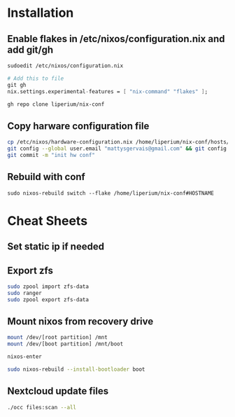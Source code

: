 # Installation

## Enable flakes in /etc/nixos/configuration.nix and add git/gh

```bash
sudoedit /etc/nixos/configuration.nix
```

```nix
# Add this to file
git gh
nix.settings.experimental-features = [ "nix-command" "flakes" ];
```

```bash
gh repo clone liperium/nix-conf
```

## Copy harware configuration file

```bash
cp /etc/nixos/hardware-configuration.nix /home/liperium/nix-conf/hosts/HOSTNAME/
git config --global user.email "mattysgervais@gmail.com" && git config --global user.name "Mattys Gervais"
git commit -m "init hw conf"
```

## Rebuild with conf

```sudo nixos-rebuild switch --flake /home/liperium/nix-conf#HOSTNAME```

# Cheat Sheets

## Set static ip if needed

## Export zfs

```bash
sudo zpool import zfs-data
sudo ranger
sudo zpool export zfs-data
```

## Mount nixos from recovery drive

```bash
mount /dev/[root partition] /mnt
mount /dev/[boot partition] /mnt/boot

nixos-enter

sudo nixos-rebuild --install-bootloader boot
```

## Nextcloud update files

```bash
./occ files:scan --all
```
